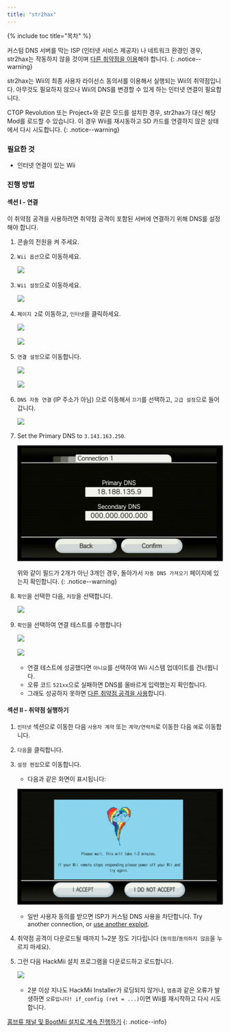 ```yaml
---
title: "str2hax"
---
```


{% include toc title="목차" %}

커스텀 DNS 서버를 막는 ISP (인터넷 서비스 제공자) 나 네트워크 환경인 경우, str2hax는 작동하지 않을 것이며 [다른 취약점을 이용](get-started)해야 합니다.
{: .notice--warning}

str2hax는 Wii의 최종 사용자 라이선스 동의서를 이용해서 실행되는 Wii의 취약점입니다. 아무것도 필요하지 않으나 Wii의 DNS를 변경할 수 있게 하는 인터넷 연결이 필요합니다.

CTGP Revolution 또는 Project+와 같은 모드를 설치한 경우, str2hax가 대신 해당 Mod를 로드할 수 있습니다. 이 경우 Wii를 재시동하고 SD 카드를 연결하지 않은 상태에서 다시 시도합니다.
{: .notice--warning}

### 필요한 것

* 인터넷 연결이 있는 Wii

### 진행 방법

#### 섹션 I - 연결

이 취약점 공격을 사용하려면 취약점 공격이 포함된 서버에 연결하기 위해 DNS를 설정해야 합니다.

1. 콘솔의 전원을 켜 주세요.
1. `Wii 옵션`으로 이동하세요.

    ![](/images/riiconnect24/Internet_1.png)

1. `Wii 설정`으로 이동하세요.

    ![](/images/riiconnect24/Internet_2.png)

1. `페이지 2`로 이동하고, `인터넷`을 클릭하세요.

    ![](/images/riiconnect24/Internet_3.png)

    ![](/images/riiconnect24/Internet_4.png)

1. `연결 설정`으로 이동합니다.

    ![](/images/riiconnect24/Internet_5.png)

    ![](/images/riiconnect24/Internet_6.png)

1. `DNS 자동 연결` (IP 주소가 아님) 으로 이동해서 `끄기`를 선택하고, `고급 설정`으로 들어갑니다.

    ![](/images/riiconnect24/Internet_7.png)

1. Set the Primary DNS to `3.143.163.250`.

    ![](/images/exploits/str2hax/dns.png)

    위와 같이 필드가 2개가 아닌 3개인 경우, 돌아가서 `자동 DNS 가져오기` 페이지에 있는지 확인합니다.
    {: .notice--warning}

1. `확인`을 선택한 다음, `저장`을 선택합니다.

    ![](/images/riiconnect24/Internet_10.png)

1. `확인`을 선택하여 연결 테스트를 수행합니다

    ![](/images/riiconnect24/Internet_11.png)

    ![](/images/riiconnect24/Internet_12.png)

    + 연결 테스트에 성공했다면 `아니요`를 선택하여 Wii 시스템 업데이트를 건너뜁니다.
    + 오류 코드 `521xx`으로 실패하면 DNS를 올바르게 입력했는지 확인합니다.
    + 그래도 성공하지 못하면 [다른 취약점 공격을 사용](get-started)합니다.

#### 섹션 II - 취약점 실행하기

1. `인터넷` 섹션으로 이동한 다음 `사용자 계약` 또는 `계약/연락처`로 이동한 다음 `예`로 이동합니다.
1. `다음`을 클릭합니다.
1. `설정 편집`으로 이동합니다.
    + 다음과 같은 화면이 표시됩니다:

    ![](/images/exploits/str2hax/EULA.png)

    + 일반 사용자 동의를 받으면 ISP가 커스텀 DNS 사용을 차단합니다. Try another connection, or [use another exploit](get-started).

1. 취약점 공격이 다운로드될 때까지 1~2분 정도 기다립니다 (`동의함`/`동의하지 않음`을 누르지 마세요).
1. 그런 다음 HackMii 설치 프로그램을 다운로드하고 로드합니다.

    ![](/images/hackmii/scam.png)

    + 2분 이상 지나도 HackMii Installer가 로딩되지 않거나, `멈춤`과 같은 오류가 발생하면 `오류입니다! if_config (ret = ...)`이면 Wii를 재시작하고 다시 시도합니다.

[홈브류 채널 및 BootMii 설치로 계속 진행하기](hbc)
{: .notice--info}
